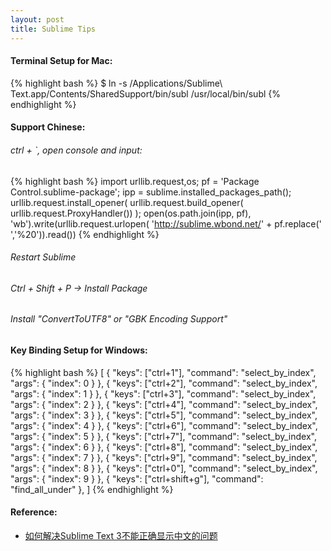 ```yaml
---
layout: post
title: Sublime Tips
---
```


#### Terminal Setup for Mac:

{% highlight bash %}
$ ln -s /Applications/Sublime\ Text.app/Contents/SharedSupport/bin/subl /usr/local/bin/subl
{% endhighlight %}


#### Support Chinese:

###### ctrl + `, open console and input:
{% highlight bash %}
import urllib.request,os; pf = 'Package Control.sublime-package'; ipp = sublime.installed_packages_path(); urllib.request.install_opener( urllib.request.build_opener( urllib.request.ProxyHandler()) ); open(os.path.join(ipp, pf), 'wb').write(urllib.request.urlopen( 'http://sublime.wbond.net/' + pf.replace(' ','%20')).read())
{% endhighlight %}

###### Restart Sublime

###### Ctrl + Shift + P -> Install Package

###### Install "ConvertToUTF8" or "GBK Encoding Support"


#### Key Binding Setup for Windows:

{% highlight bash %}
[
    { "keys": ["ctrl+1"], "command": "select_by_index", "args": { "index": 0 } },
    { "keys": ["ctrl+2"], "command": "select_by_index", "args": { "index": 1 } },
    { "keys": ["ctrl+3"], "command": "select_by_index", "args": { "index": 2 } },
    { "keys": ["ctrl+4"], "command": "select_by_index", "args": { "index": 3 } },
    { "keys": ["ctrl+5"], "command": "select_by_index", "args": { "index": 4 } },
    { "keys": ["ctrl+6"], "command": "select_by_index", "args": { "index": 5 } },
    { "keys": ["ctrl+7"], "command": "select_by_index", "args": { "index": 6 } },
    { "keys": ["ctrl+8"], "command": "select_by_index", "args": { "index": 7 } },
    { "keys": ["ctrl+9"], "command": "select_by_index", "args": { "index": 8 } },
    { "keys": ["ctrl+0"], "command": "select_by_index", "args": { "index": 9 } },
    { "keys": ["ctrl+shift+g"], "command": "find_all_under" },
]
{% endhighlight %}


#### Reference:
* [如何解决Sublime Text 3不能正确显示中文的问题](https://segmentfault.com/a/1190000002461891)